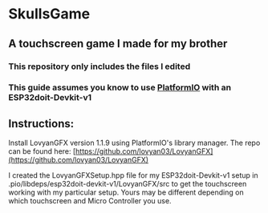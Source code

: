 # SkullsGame
## A touchscreen game I made for my brother

### This repository only includes the files I edited

### This guide assumes you know to use [PlatformIO](https://platformio.org/) with an ESP32doit-Devkit-v1

## Instructions:

Install LovyanGFX version 1.1.9 using PlatformIO's library manager.  The repo can be found here: [https://github.com/lovyan03/LovyanGFX](https://github.com/lovyan03/LovyanGFX)

I created the LovyanGFXSetup.hpp file for my ESP32doit-Devkit-v1 setup in .pio/libdeps/esp32doit-devkit-v1/LovyanGFX/src to get the touchscreen working with my particular setup.  Yours may be different depending on which touchscreen and Micro Controller you use.